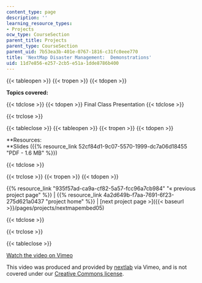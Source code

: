 ```yaml
---
content_type: page
description: ''
learning_resource_types:
- Projects
ocw_type: CourseSection
parent_title: Projects
parent_type: CourseSection
parent_uid: 7b53ea3b-401e-0767-1816-c31fc0eee770
title: 'NextMap Disaster Management:  Demonstrations'
uid: 11d7e856-e257-2cb5-e51a-1dde8786b400
---
```


{{< tableopen >}}
{{< tropen >}}
{{< tdopen >}}


**Topics covered:**


{{< tdclose >}}
{{< tdopen >}}
Final Class Presentation
{{< tdclose >}}

{{< trclose >}}

{{< tableclose >}}
{{< tableopen >}}
{{< tropen >}}
{{< tdopen >}}


**Resources:  
**Slides ({{% resource_link 52cf84d1-9c07-5570-1999-dc7a06d18455 "PDF - 1.6 MB" %}})


{{< tdclose >}}

{{< trclose >}}
{{< tropen >}}
{{< tdopen >}}


{{% resource_link "935f57ad-ca9a-cf82-5a57-fcc96a7cb984" "« previous project page" %}} | {{% resource_link 4a2d649b-f7aa-7691-6f23-275d621a0437 "project home" %}} | [next project page >]({{< baseurl >}}/pages/projects/nextmapembed05)


{{< tdclose >}}

{{< trclose >}}

{{< tableclose >}}

[Watch the video on Vimeo](http://vimeo.com/moogaloop.swf?clip_id=3096229?&server=vimeo.com&show_title=0&show_byline=0&show_portrait=0&color=&fullscreen=0&group_id=)

This video was produced and provided by [nextlab](http://vimeo.com/nextlab) via Vimeo, and is not covered under our [Creative Commons license](/terms/#cc).